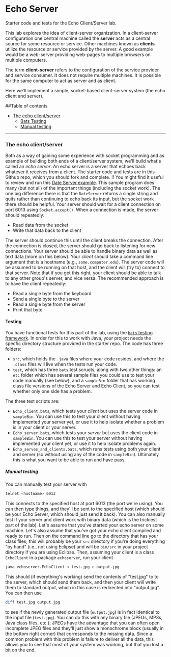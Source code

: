 Echo Server
===========

Starter code and tests for the Echo Client/Server lab.

This lab explores the idea of client-server organization.  In a client-server
configuration one central machine called the **server** acts as a central source
for some resource or service.  Other machines known as **clients** utilize the
resource or service provided by the server.  A good example would be a web-server
providing web-pages to multiple browsers on multiple computers.

The term **client-server** refers to the configuration of the service provider and
service consumer.  It does not require multiple machines. It is possible for the same
computer to act as server and as client.

Here we'll implement a simple, socket-based client-server system (the echo
client and server).

##Table of contents

-   [The echo client/server](#-the-echo-clientserver)
    -   [Bats Testing](#-testing)
    -   [Manual testing](#-manual-testing)

------------------------------------------------------------------------

### <span name="The_echo_client_server"></span> The echo client/server

Both as a way of gaining some experience with socket programming and as
example of building both ends of a client/server system, we'll build
what's called an *echo server*. An echo server is a server that echoes
back whatever it receives from a client. The starter code and tests are
in this Github repo,
which you should fork and complete.
:bangbang: You might find it useful to review and run this
[Date Server example](https://gist.github.com/NicMcPhee/2060037163d0d7fb475b5e4395b9ec32).
This sample program does many (but
not all) of the important things (including the socket work). The one
big difference there is that the `DateServer` returns a single string
and quits rather than continuing to echo back its input, but the socket
work there should be helpful. Your server should wait for a client
connection on port 6013 using `Socket.accept()`. When a connection is
made, the server should repeatedly:

-   Read data from the socket
-   Write that data back to the client

The server should continue this until the client breaks the connection.
After the connection is closed, the server should go back to listening
for new connections. Your server should be able to handle binary data as
well as text data (more on this below). Your *client* should take a
command line argument that is a hostname (e.g., `some.computer.edu`). The
server code will be assumed to be running on that host, and the client
will (try to) connect to that server. Note that if you get this right,
your client should be able to talk to any other group's server, and vice
versa. The recommended approach is to have the client repeatedly:

-   Read a single byte from the keyboard
-   Send a single byte to the server
-   Read a single byte from the server
-   Print that byte

#### <span name="Testing"></span> Testing

You have functional tests for this part of the lab, using the
[`bats` testing framework](https://github.com/sstephenson/bats).
In order for this to work
with Java, your project needs the specfic directory structure provided
in the starter repo. The code has three folders:

-   `src`, which holds the `.java` files where your code resides, and where the `.class` files will live when the tests run your code.
-   `test`, which has three `bats` test scruots, along
    with two other things: an `etc` folder which has several sample
    files you could use to test your code manually (see below), and a
    `sampleBin` folder that has working class file versions of the Echo
    Server and Echo Client, so you can test whether only one side has a
    problem.

The three test scripts are:

* `Echo_client.bats`, which tests your _client_ but uses the server code in `sampleBin`. You can use this to test your client without having implemented your server yet, or use it to help isolate whether a problem is in your client or your server.
* `Echo_server.bats`, which tests your _server_ but uses the client code in `sampleBin`. You can use this to test your server without having implemented your client yet, or use it to help isolate problems again.
* `Echo_serves_and_clients.bats`, which runs tests using both your client and server (so without using any of the code in `sampleBin`). Ultimately this is what you want to be able to run and have pass.

##### <span name="Manual_testing"></span> Manual testing

You can manually test your server with

```bash
telnet <hostname> 6013
```

This connects to the specified host at port 6013 (the port we're using).
You can then type things, and they'll be sent to the specified host
(which should be your Echo Server, which should just send it back). You
can also manually test if your server and client work with binary data
(which is the trickiest part of the lab). Let's assume that you've
started your echo server on some machine. Let's also assume that you've
got your echo client compiled and ready to run. Then on the
command line go to the directory that has your class files; this will
probably be your `src` directory if you're doing everything "by hand"
(i.e., not using Eclipse) and will be `bin/src` in your project
directory if you are using Eclipse. Then, assuming your client is a
class `EchoClient` in a package `echoserver`, run your client

```bash
java echoserver.EchoClient < test.jpg > output.jpg
```

This should (if everything's working) send the contents of "test.jpg" to
to the server, which should send them back, and then your client will
write them to standard output, which in this case is redirected into
"output.jpg". You can then use

```bash
diff test.jpg output.jpg
```

to see if the newly generated output file (`output.jpg`) is in fact
identical to the input file (`test.jpg`). You can do this with any
binary file (JPEGs, MP3s, Java class files, etc.); JPEGs have the
advantage that you can often open incomplete JPEG files and they'll just
show a monochrome block (usually in the bottom right corner) that
corresponds to the missing data. Since a common problem with this
problem is failure to deliver all the data, this allows you to see that
most of your system was working, but that you lost a bit on the end.
